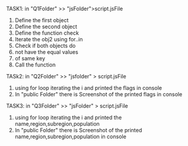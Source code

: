 TASK1: in "Q1Folder" >> "jsFolder">script.jsFile
1. Define the first object
2. Define the second object
3. Define the function check
4. Iterate the obj2 using for..in
5. Check if both objects do 
6. not have the equal values
7. of same key
8. Call the function


TASk2: in "Q2Folder" >> "jsfolder" > script.jsFile

1. using for loop iterating the i and printed the flags in console
2. In "public Folder" there is Screenshot of the printed flags in console



TASK3: in "Q3Folder" >> "jsFolder" > script.jsFile

1. using for loop iterating the i and printed the name,region,subregion,population
2. In "public Folder" there is Screenshot of the printed name,region,subregion,population in console
